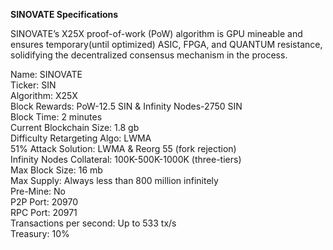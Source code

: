 **SINOVATE Specifications**

SINOVATE’s X25X proof-of-work (PoW) algorithm is GPU mineable and ensures temporary(until optimized) ASIC, FPGA, and QUANTUM resistance, solidifying the decentralized consensus mechanism in the process.





Name: SINOVATE  
Ticker: SIN  
Algorithm: X25X  
Block Rewards: PoW-12.5 SIN & Infinity Nodes-2750 SIN  
Block Time: 2 minutes  
Current Blockchain Size: 1.8 gb  
Difficulty Retargeting Algo: LWMA  
51% Attack Solution: LWMA & Reorg 55 (fork rejection)  
Infinity Nodes Collateral: 100K-500K-1000K (three-tiers)  
Max Block Size: 16 mb  
Max Supply: Always less than 800 million infinitely  
Pre-Mine: No  
P2P Port: 20970  
RPC Port: 20971  
Transactions per second: Up to 533 tx/s  
Treasury: 10%
